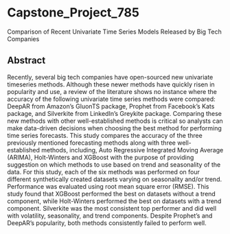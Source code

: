 # Capstone_Project_785
Comparison of Recent Univariate Time Series Models Released by Big Tech Companies


## Abstract
Recently, several big tech companies have open-sourced new univariate timeseries methods. Although these newer methods have quickly risen in popularity and use, a review of the literature shows no instance where the accuracy of the following univariate time series methods were compared:  DeepAR from Amazon’s GluonTS package, Prophet from Facebook’s Kats package, and Silverkite from LinkedIn’s Greykite package. Comparing these new methods with other well-established methods is critical so analysts can make data-driven decisions when choosing the best method for performing time series forecasts. This study compares the accuracy of the three previously mentioned forecasting methods along with three well-established methods, including, Auto Regressive Integrated Moving Average (ARIMA), Holt-Winters and XGBoost with the purpose of providing suggestion on which methods to use based on trend and seasonality of the data. For this study, each of the six methods was performed on four different synthetically created datasets varying on seasonality and/or trend. Performance was evaluated using root mean square error (RMSE). This study found that XGBoost performed the best on datasets without a trend component, while Holt-Winters performed the best on datasets with a trend component. Silverkite was the most consistent top performer and did well with volatility, seasonality, and trend components. Despite Prophet’s and DeepAR’s popularity, both methods consistently failed to perform well. 

